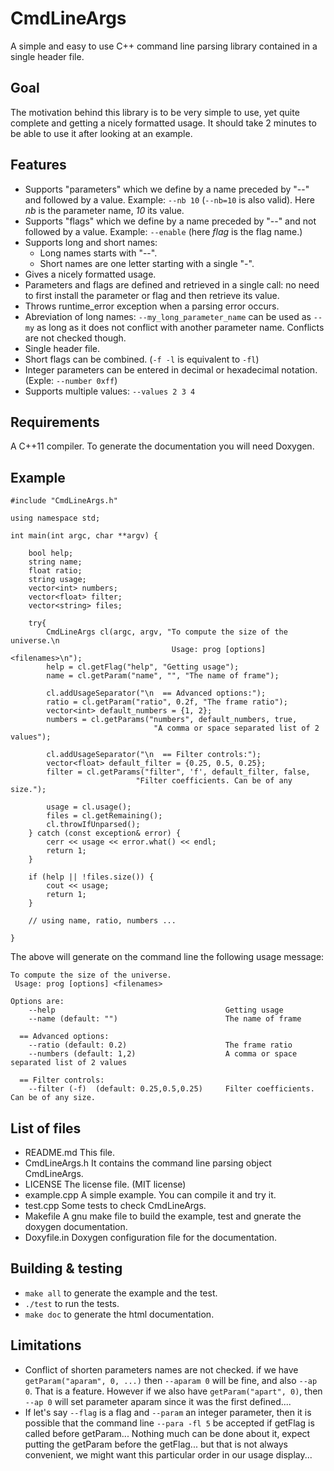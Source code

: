 CmdLineArgs
===========


A simple and easy to use C++ command line parsing library contained in a single header file.


Goal
----
The motivation behind this library is to be very simple to use, yet quite complete and getting a nicely formatted usage.
It should take 2 minutes to be able to use it after looking at an example.


Features
--------
- Supports "parameters" which we define by a name preceded by "--" and followed by a value. Example: `--nb 10` (`--nb=10` is also valid). Here *nb* is the parameter name, *10* its value.
- Supports "flags" which we define by a name preceded by "--" and not followed by a value. Example: `--enable` (here *flag* is the flag name.)
- Supports long and short names: 
    - Long names starts with "--".
    - Short names are one letter starting with a single "-".
- Gives a nicely formatted usage.
- Parameters and flags are defined and retrieved in a single call: no need to first install the parameter or flag and then retrieve its value.
- Throws runtime_error exception when a parsing error occurs.
- Abreviation of long names: `--my_long_parameter_name` can be used as `--my` as long as it does not conflict with another parameter name. Conflicts are not checked though.
- Single header file.
- Short flags can be combined. (`-f -l` is equivalent to `-fl`)
- Integer parameters can be entered in decimal or hexadecimal notation. (Exple: `--number 0xff`)
- Supports multiple values: `--values 2 3 4` 


Requirements
------------
A C++11 compiler.
To generate the documentation you will need Doxygen.


Example
--------

    #include "CmdLineArgs.h"
    
    using namespace std;
    
    int main(int argc, char **argv) {
        
        bool help;
        string name;
        float ratio;
        string usage;
        vector<int> numbers;
        vector<float> filter;
        vector<string> files;
        
        try{
            CmdLineArgs cl(argc, argv, "To compute the size of the universe.\n 
                                        Usage: prog [options] <filenames>\n");
            help = cl.getFlag("help", "Getting usage");
            name = cl.getParam("name", "", "The name of frame");
            
            cl.addUsageSeparator("\n  == Advanced options:");
            ratio = cl.getParam("ratio", 0.2f, "The frame ratio");
            vector<int> default_numbers = {1, 2};
            numbers = cl.getParams("numbers", default_numbers, true, 
                                    "A comma or space separated list of 2 values");
            
            cl.addUsageSeparator("\n  == Filter controls:");
            vector<float> default_filter = {0.25, 0.5, 0.25};
            filter = cl.getParams("filter", 'f', default_filter, false, 
                                "Filter coefficients. Can be of any size.");
            
            usage = cl.usage();
            files = cl.getRemaining();
            cl.throwIfUnparsed();
        } catch (const exception& error) {
            cerr << usage << error.what() << endl;
            return 1;
        }
        
        if (help || !files.size()) {
            cout << usage;
            return 1;
        }   
        
        // using name, ratio, numbers ...
            
    }



The above will generate on the command line the following usage message:

    To compute the size of the universe.
     Usage: prog [options] <filenames>

    Options are:
        --help                                      Getting usage
        --name (default: "")                        The name of frame

      == Advanced options:
        --ratio (default: 0.2)                      The frame ratio
        --numbers (default: 1,2)                    A comma or space separated list of 2 values

      == Filter controls:
        --filter (-f)  (default: 0.25,0.5,0.25)     Filter coefficients. Can be of any size.


List of files
-------------
- README.md This file.
- CmdLineArgs.h It contains the command line parsing object CmdLineArgs.
- LICENSE The license file. (MIT license)
- example.cpp A simple example. You can compile it and try it.
- test.cpp Some tests to check CmdLineArgs.
- Makefile A gnu make file to build the example, test and gnerate the doxygen documentation.
- Doxyfile.in Doxygen configuration file for the documentation.


Building & testing
------------------
- `make all` to generate the example and the test.
- `./test` to run the tests.
- `make doc` to generate the html documentation.


Limitations
-----------
- Conflict of shorten parameters names are not checked.
  if we have `getParam("aparam", 0, ...)`
  then `--aparam 0` will be fine, and also `--ap 0`. That is a feature. However if we also have `getParam("apart", 0)`, then `--ap 0` will set parameter aparam since it was the first defined....
- If let's say `--flag` is a flag and `--param` an integer parameter, then it is possible that the command line `--para -fl 5` be accepted if getFlag is called before getParam...
  Nothing much can be done about it, expect putting the getParam before the getFlag... but that is not always convenient, we might want this particular order in our usage display...

